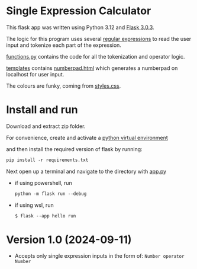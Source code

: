 # Single Expression Calculator

This flask app was written using Python 3.12 and [Flask 3.0.3](requirements.txt).

The logic for this program uses several [regular expressions](https://en.wikipedia.org/wiki/Regular_expression) to read the user input
and tokenize each part of the expression.

[functions.py](functions.py) contains the code for all the tokenization and operator logic.

[templates](templates/) contains [numberpad.html](templates/numberpad.html) which generates a numberpad on localhost for user input.

The colours are funky, coming from [styles.css](static/styles.css).



# Install and run

Download and extract zip folder.

For convenience, create and activate a [python virtual environment](https://docs.python.org/3/library/venv.html)

and then install the required version of flask by running: <br/>
```markdown 
pip install -r requirements.txt
```

Next open up a terminal and navigate to the directory with [app.py](app.py)

- if using powershell,
  run<br/> 
  ```markdown
  python -m flask run --debug
  ```

- if using wsl,
  run<br/>
  ```markdown
  $ flask --app hello run
  ```

# Version 1.0 (2024-09-11)

- Accepts only single expression inputs in the form of:
  ``` Number operator Number ```
